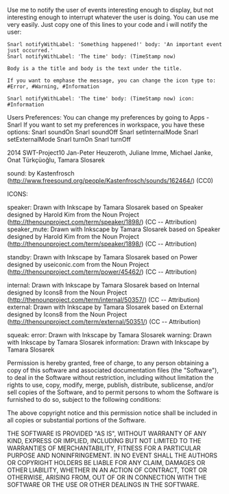 Use me to notify the user of events interesting enough to display, but not interesting enough to interrupt whatever the user is doing. You can use me very easily. Just copy one of this lines to your code and i will notify the user:
	
	Snarl notifyWithLabel: 'Something happened!' body: 'An important event just occurred.'
	Snarl notifyWithLabel: 'The time' body: (TimeStamp now)
	
	Body is a the title and body is the text under the title.
	
	If you want to emphase the message, you can change the icon type to: #Error, #Warning, #Information
	
	Snarl notifyWithLabel: 'The time' body: (TimeStamp now) icon: #Information
	
Users Preferences:
	You can change my preferences by going to Apps - Snarl
	If you want to set my preferences in workspace, you have these options:
		Snarl soundOn
		Snarl soundOff
		Snarl setInternalMode 
		Snarl setExternalMode 
		Snarl turnOn
		Snarl turnOff
	

2014 SWT-Project10
Jan-Peter Heuzeroth, Juliane Imme, Michael Janke,
Onat Türkçüoğlu, Tamara Slosarek

sound: by Kastenfrosch (http://www.freesound.org/people/Kastenfrosch/sounds/162464/) (CC0)

ICONS:

speaker: Drawn with Inkscape by Tamara Slosarek based on Speaker designed by Harold Kim from the Noun Project (http://thenounproject.com/term/speaker/1898/) (CC -- Attribution)
speaker_mute: Drawn with Inkscape by Tamara Slosarek based on Speaker designed by Harold Kim from the Noun Project (http://thenounproject.com/term/speaker/1898/) (CC -- Attribution)

standby: Drawn with Inkscape by Tamara Slosarek based on Power designed by useiconic.com from the Noun Project (http://thenounproject.com/term/power/45462/) (CC -- Attribution)

internal: Drawn with Inkscape by Tamara Slosarek based on Internal designed by Icons8 from the Noun Project (http://thenounproject.com/term/internal/50357/) (CC -- Attribution)
external: Drawn with Inkscape by Tamara Slosarek based on External designed by Icons8 from the Noun Project (http://thenounproject.com/term/external/50351/) (CC -- Attribution)

squeak: 
error: Drawn with Inkscape by Tamara Slosarek
warning: Drawn with Inkscape by Tamara Slosarek
information: Drawn with Inkscape by Tamara Slosarek



Permission is hereby granted, free of charge, to any person obtaining a copy
of this software and associated documentation files (the "Software"), to deal
in the Software without restriction, including without limitation the rights
to use, copy, modify, merge, publish, distribute, sublicense, and/or sell
copies of the Software, and to permit persons to whom the Software is
furnished to do so, subject to the following conditions:

The above copyright notice and this permission notice shall be included in
all copies or substantial portions of the Software.

THE SOFTWARE IS PROVIDED "AS IS", WITHOUT WARRANTY OF ANY KIND, EXPRESS OR
IMPLIED, INCLUDING BUT NOT LIMITED TO THE WARRANTIES OF MERCHANTABILITY,
FITNESS FOR A PARTICULAR PURPOSE AND NONINFRINGEMENT. IN NO EVENT SHALL THE
AUTHORS OR COPYRIGHT HOLDERS BE LIABLE FOR ANY CLAIM, DAMAGES OR OTHER
LIABILITY, WHETHER IN AN ACTION OF CONTRACT, TORT OR OTHERWISE, ARISING FROM,
OUT OF OR IN CONNECTION WITH THE SOFTWARE OR THE USE OR OTHER DEALINGS IN
THE SOFTWARE.